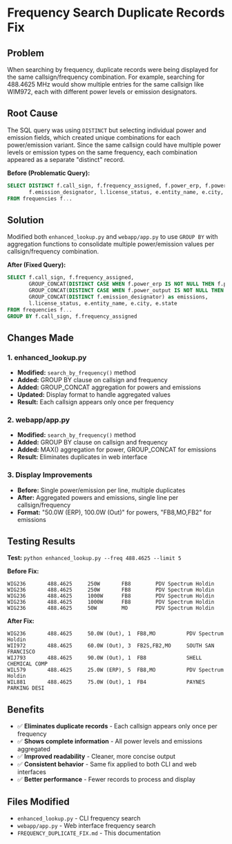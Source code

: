 # Frequency Search Duplicate Records Fix

## Problem
When searching by frequency, duplicate records were being displayed for the same callsign/frequency combination. For example, searching for 488.4625 MHz would show multiple entries for the same callsign like WIM972, each with different power levels or emission designators.

## Root Cause
The SQL query was using `DISTINCT` but selecting individual power and emission fields, which created unique combinations for each power/emission variant. Since the same callsign could have multiple power levels or emission types on the same frequency, each combination appeared as a separate "distinct" record.

**Before (Problematic Query):**
```sql
SELECT DISTINCT f.call_sign, f.frequency_assigned, f.power_erp, f.power_output,
       f.emission_designator, l.license_status, e.entity_name, e.city, e.state
FROM frequencies f...
```

## Solution
Modified both `enhanced_lookup.py` and `webapp/app.py` to use `GROUP BY` with aggregation functions to consolidate multiple power/emission values per callsign/frequency combination.

**After (Fixed Query):**
```sql
SELECT f.call_sign, f.frequency_assigned,
       GROUP_CONCAT(DISTINCT CASE WHEN f.power_erp IS NOT NULL THEN f.power_erp || 'W (ERP)' END) as erp_powers,
       GROUP_CONCAT(DISTINCT CASE WHEN f.power_output IS NOT NULL THEN f.power_output || 'W (Out)' END) as output_powers,
       GROUP_CONCAT(DISTINCT f.emission_designator) as emissions,
       l.license_status, e.entity_name, e.city, e.state
FROM frequencies f...
GROUP BY f.call_sign, f.frequency_assigned
```

## Changes Made

### 1. enhanced_lookup.py
- **Modified:** `search_by_frequency()` method
- **Added:** GROUP BY clause on callsign and frequency
- **Added:** GROUP_CONCAT aggregation for powers and emissions
- **Updated:** Display format to handle aggregated values
- **Result:** Each callsign appears only once per frequency

### 2. webapp/app.py  
- **Modified:** `search_by_frequency()` method
- **Added:** GROUP BY clause on callsign and frequency
- **Added:** MAX() aggregation for power, GROUP_CONCAT for emissions
- **Result:** Eliminates duplicates in web interface

### 3. Display Improvements
- **Before:** Single power/emission per line, multiple duplicates
- **After:** Aggregated powers and emissions, single line per callsign/frequency
- **Format:** "50.0W (ERP), 100.0W (Out)" for powers, "FB8,MO,FB2" for emissions

## Testing Results

**Test:** `python enhanced_lookup.py --freq 488.4625 --limit 5`

**Before Fix:**
```
WIG236       488.4625     250W       FB8        PDV Spectrum Holdin
WIG236       488.4625     250W       FB8        PDV Spectrum Holdin  
WIG236       488.4625     1000W      FB8        PDV Spectrum Holdin
WIG236       488.4625     1000W      FB8        PDV Spectrum Holdin
WIG236       488.4625     50W        MO         PDV Spectrum Holdin
```

**After Fix:**
```
WIG236       488.4625     50.0W (Out), 1  FB8,MO          PDV Spectrum Holdin
WII972       488.4625     60.0W (Out), 3  FB2S,FB2,MO     SOUTH SAN FRANCISCO
WIJ793       488.4625     90.0W (Out), 1  FB8             SHELL CHEMICAL COMP
WIL579       488.4625     25.0W (ERP), 5  FB8,MO          PDV Spectrum Holdin
WIL881       488.4625     75.0W (Out), 1  FB4             PAYNES PARKING DESI
```

## Benefits
- ✅ **Eliminates duplicate records** - Each callsign appears only once per frequency
- ✅ **Shows complete information** - All power levels and emissions aggregated
- ✅ **Improved readability** - Cleaner, more concise output
- ✅ **Consistent behavior** - Same fix applied to both CLI and web interfaces
- ✅ **Better performance** - Fewer records to process and display

## Files Modified
- `enhanced_lookup.py` - CLI frequency search
- `webapp/app.py` - Web interface frequency search  
- `FREQUENCY_DUPLICATE_FIX.md` - This documentation
